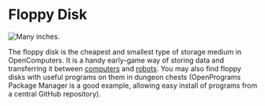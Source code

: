 # Floppy Disk

![Many inches.](oredict:oc:floppy)

The floppy disk is the cheapest and smallest type of storage medium in OpenComputers. It is a handy early-game way of storing data and transferring it between [computers](../general/computer.md) and [robots](../block/robot.md). You may also find floppy disks with useful programs on them in dungeon chests (OpenPrograms Package Manager is a good example, allowing easy install of programs from a central GitHub repository).

